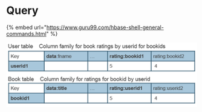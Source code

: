 # Query

{% embed url="https://www.guru99.com/hbase-shell-general-commands.html" %}

![](../../../../.gitbook/assets/image%20%285%29.png)

